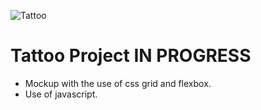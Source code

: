 ![Tattoo](https://user-images.githubusercontent.com/79690181/142222835-9139a120-e4fa-4ebc-93e4-2830bd0e1184.png)

# Tattoo Project IN PROGRESS

* Mockup with the use of css grid and flexbox.
* Use of javascript.

